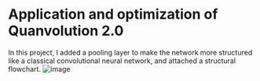 # Application and optimization of Quanvolution 2.0
In this project, I added a pooling layer to make the network more structured like a classical convolutional neural network, and attached a structural flowchart.
![image](https://github.com/ArkZeroOne01/Qpanda-Quantum-machine-learning/assets/114424892/5ba17447-4430-4ae7-80ed-31694d10a1f6)
